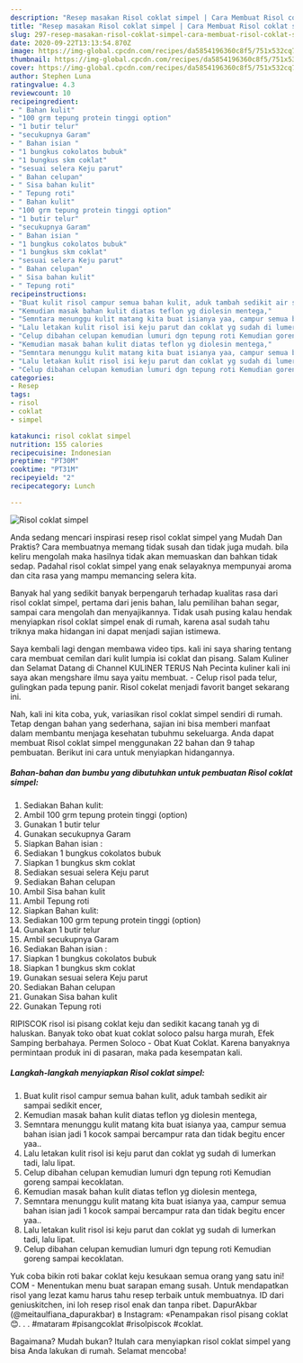 ```yaml
---
description: "Resep masakan Risol coklat simpel | Cara Membuat Risol coklat simpel Yang Sempurna"
title: "Resep masakan Risol coklat simpel | Cara Membuat Risol coklat simpel Yang Sempurna"
slug: 297-resep-masakan-risol-coklat-simpel-cara-membuat-risol-coklat-simpel-yang-sempurna
date: 2020-09-22T13:13:54.870Z
image: https://img-global.cpcdn.com/recipes/da5854196360c8f5/751x532cq70/risol-coklat-simpel-foto-resep-utama.jpg
thumbnail: https://img-global.cpcdn.com/recipes/da5854196360c8f5/751x532cq70/risol-coklat-simpel-foto-resep-utama.jpg
cover: https://img-global.cpcdn.com/recipes/da5854196360c8f5/751x532cq70/risol-coklat-simpel-foto-resep-utama.jpg
author: Stephen Luna
ratingvalue: 4.3
reviewcount: 10
recipeingredient:
- " Bahan kulit"
- "100 grm tepung protein tinggi option"
- "1 butir telur"
- "secukupnya Garam"
- " Bahan isian "
- "1 bungkus cokolatos bubuk"
- "1 bungkus skm coklat"
- "sesuai selera Keju parut"
- " Bahan celupan"
- " Sisa bahan kulit"
- " Tepung roti"
- " Bahan kulit"
- "100 grm tepung protein tinggi option"
- "1 butir telur"
- "secukupnya Garam"
- " Bahan isian "
- "1 bungkus cokolatos bubuk"
- "1 bungkus skm coklat"
- "sesuai selera Keju parut"
- " Bahan celupan"
- " Sisa bahan kulit"
- " Tepung roti"
recipeinstructions:
- "Buat kulit risol campur semua bahan kulit, aduk tambah sedikit air sampai sedikit encer,"
- "Kemudian masak bahan kulit diatas teflon yg diolesin mentega,"
- "Semntara menunggu kulit matang kita buat isianya yaa, campur semua bahan isian jadi 1 kocok sampai bercampur rata dan tidak begitu encer yaa.."
- "Lalu letakan kulit risol isi keju parut dan coklat yg sudah di lumerkan tadi, lalu lipat."
- "Celup dibahan celupan kemudian lumuri dgn tepung roti Kemudian goreng sampai kecoklatan."
- "Kemudian masak bahan kulit diatas teflon yg diolesin mentega,"
- "Semntara menunggu kulit matang kita buat isianya yaa, campur semua bahan isian jadi 1 kocok sampai bercampur rata dan tidak begitu encer yaa.."
- "Lalu letakan kulit risol isi keju parut dan coklat yg sudah di lumerkan tadi, lalu lipat."
- "Celup dibahan celupan kemudian lumuri dgn tepung roti Kemudian goreng sampai kecoklatan."
categories:
- Resep
tags:
- risol
- coklat
- simpel

katakunci: risol coklat simpel 
nutrition: 155 calories
recipecuisine: Indonesian
preptime: "PT30M"
cooktime: "PT31M"
recipeyield: "2"
recipecategory: Lunch

---
```



![Risol coklat simpel](https://img-global.cpcdn.com/recipes/da5854196360c8f5/751x532cq70/risol-coklat-simpel-foto-resep-utama.jpg)

Anda sedang mencari inspirasi resep risol coklat simpel yang Mudah Dan Praktis? Cara membuatnya memang tidak susah dan tidak juga mudah. bila keliru mengolah maka hasilnya tidak akan memuaskan dan bahkan tidak sedap. Padahal risol coklat simpel yang enak selayaknya mempunyai aroma dan cita rasa yang mampu memancing selera kita.

Banyak hal yang sedikit banyak berpengaruh terhadap kualitas rasa dari risol coklat simpel, pertama dari jenis bahan, lalu pemilihan bahan segar, sampai cara mengolah dan menyajikannya. Tidak usah pusing kalau hendak menyiapkan risol coklat simpel enak di rumah, karena asal sudah tahu triknya maka hidangan ini dapat menjadi sajian istimewa.

Saya kembali lagi dengan membawa video tips. kali ini saya sharing tentang cara membuat cemilan dari kulit lumpia isi coklat dan pisang. Salam Kuliner dan Selamat Datang di Channel KULINER TERUS Nah Pecinta kuliner kali ini saya akan mengshare ilmu saya yaitu membuat. - Celup risol pada telur, gulingkan pada tepung panir. Risol cokelat menjadi favorit banget sekarang ini.


Nah, kali ini kita coba, yuk, variasikan risol coklat simpel sendiri di rumah. Tetap dengan bahan yang sederhana, sajian ini bisa memberi manfaat dalam membantu menjaga kesehatan tubuhmu sekeluarga. Anda dapat membuat Risol coklat simpel menggunakan 22 bahan dan 9 tahap pembuatan. Berikut ini cara untuk menyiapkan hidangannya.

<!--inarticleads1-->

##### Bahan-bahan dan bumbu yang dibutuhkan untuk pembuatan Risol coklat simpel:

1. Sediakan  Bahan kulit:
1. Ambil 100 grm tepung protein tinggi (option)
1. Gunakan 1 butir telur
1. Gunakan secukupnya Garam
1. Siapkan  Bahan isian :
1. Sediakan 1 bungkus cokolatos bubuk
1. Siapkan 1 bungkus skm coklat
1. Sediakan sesuai selera Keju parut
1. Sediakan  Bahan celupan
1. Ambil  Sisa bahan kulit
1. Ambil  Tepung roti
1. Siapkan  Bahan kulit:
1. Sediakan 100 grm tepung protein tinggi (option)
1. Gunakan 1 butir telur
1. Ambil secukupnya Garam
1. Sediakan  Bahan isian :
1. Siapkan 1 bungkus cokolatos bubuk
1. Siapkan 1 bungkus skm coklat
1. Gunakan sesuai selera Keju parut
1. Sediakan  Bahan celupan
1. Gunakan  Sisa bahan kulit
1. Gunakan  Tepung roti


RIPISCOK risol isi pisang coklat keju dan sedikit kacang tanah yg di haluskan. Banyak toko obat kuat coklat soloco palsu harga murah, Efek Samping berbahaya. Permen Soloco - Obat Kuat Coklat. Karena banyaknya permintaan produk ini di pasaran, maka pada kesempatan kali. 

<!--inarticleads2-->

##### Langkah-langkah menyiapkan Risol coklat simpel:

1. Buat kulit risol campur semua bahan kulit, aduk tambah sedikit air sampai sedikit encer,
1. Kemudian masak bahan kulit diatas teflon yg diolesin mentega,
1. Semntara menunggu kulit matang kita buat isianya yaa, campur semua bahan isian jadi 1 kocok sampai bercampur rata dan tidak begitu encer yaa..
1. Lalu letakan kulit risol isi keju parut dan coklat yg sudah di lumerkan tadi, lalu lipat.
1. Celup dibahan celupan kemudian lumuri dgn tepung roti Kemudian goreng sampai kecoklatan.
1. Kemudian masak bahan kulit diatas teflon yg diolesin mentega,
1. Semntara menunggu kulit matang kita buat isianya yaa, campur semua bahan isian jadi 1 kocok sampai bercampur rata dan tidak begitu encer yaa..
1. Lalu letakan kulit risol isi keju parut dan coklat yg sudah di lumerkan tadi, lalu lipat.
1. Celup dibahan celupan kemudian lumuri dgn tepung roti Kemudian goreng sampai kecoklatan.


Yuk coba bikin roti bakar coklat keju kesukaan semua orang yang satu ini! COM - Menentukan menu buat sarapan emang susah. Untuk mendapatkan risol yang lezat kamu harus tahu resep terbaik untuk membuatnya. ID dari geniuskitchen, ini loh resep risol enak dan tanpa ribet. DapurAkbar (@meitaulfiana_dapurakbar) в Instagram: «Penampakan risol pisang coklat 😊. . . #mataram #pisangcoklat #risolpiscok #coklat. 

Bagaimana? Mudah bukan? Itulah cara menyiapkan risol coklat simpel yang bisa Anda lakukan di rumah. Selamat mencoba!
